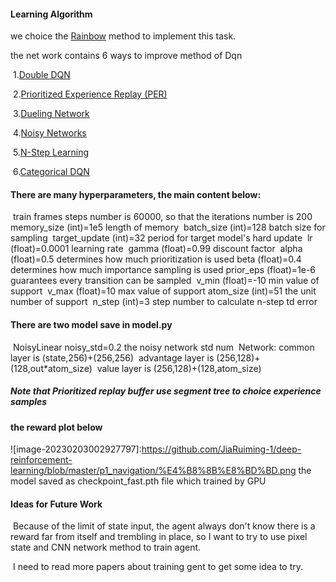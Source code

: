#### Learning Algorithm

we choice the [Rainbow](https://arxiv.org/pdf/1710.02298.pdf) method to implement this task.

the net work contains 6 ways to improve method of Dqn

​		1.[Double DQN](https://github.com/JiaRuiming-1/RL-rainbow/blob/all-contributors/add-AFanaei/02.double_q.ipynb)

​		2.[Prioritized Experience Replay (PER)](https://github.com/JiaRuiming-1/RL-rainbow/blob/all-contributors/add-AFanaei/03.per.ipynb)

​        3.[Dueling Network](https://github.com/JiaRuiming-1/RL-rainbow/blob/all-contributors/add-AFanaei/04.dueling.ipynb)

​		4.[Noisy Networks](https://github.com/JiaRuiming-1/RL-rainbow/blob/all-contributors/add-AFanaei/05.noisy_net.ipynb)

​		5.[N-Step Learning](https://github.com/JiaRuiming-1/RL-rainbow/blob/all-contributors/add-AFanaei/07.n_step_learning.ipynb)

​		6.[Categorical DQN](https://github.com/JiaRuiming-1/RL-rainbow/blob/all-contributors/add-AFanaei/06.categorical_dqn.ipynb)

#### There are many hyperparameters, the main content below:

​	train frames steps number is 60000, so that the iterations number is 200
​	memory_size (int)=1e5 length of memory
​    batch_size (int)=128 batch size for sampling
​    target_update (int)=32 period for target model's hard update
​    lr (float)=0.0001 learning rate
​    gamma (float)=0.99 discount factor
​    alpha (float)=0.5 determines how much prioritization is used
​    beta (float)=0.4 determines how much importance sampling is used
​    prior_eps (float)=1e-6 guarantees every transition can be sampled
​	v_min (float)=-10 min value of support
​    v_max (float)=10 max value of support
​    atom_size (int)=51 the unit number of support
​    n_step (int)=3 step number to calculate n-step td error

#### There are two model save in model.py

​	NoisyLinear noisy_std=0.2 the noisy network std num
​    Network: 
​	common layer is (state,256)+(256,256)
​	advantage layer is (256,128)+(128,out*atom_size)
​	value layer is (256,128)+(128,atom_size)

##### Note that Prioritized replay buffer use segment tree to choice experience samples

#### the reward plot below

![image-20230203002927797]:https://github.com/JiaRuiming-1/deep-reinforcement-learning/blob/master/p1_navigation/%E4%B8%8B%E8%BD%BD.png
the model saved as checkpoint_fast.pth file which trained by GPU

#### Ideas for Future Work

​	Because of the limit of state input, the agent always don't know there is a reward far from itself and trembling in place, so I want to try to use pixel state and CNN network method to train agent.

​	I need to read more papers about training gent to get some idea to try.


